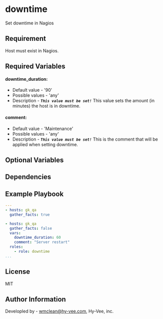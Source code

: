 # downtime
Set downtime in Nagios

Requirement
------------
Host must exist in Nagios.

Required Variables
------------------

#### downtime_duration:
- Default value - '90'
- Possible values - 'any'
- Description - ***`This value must be set!`*** This value sets the amount (in minutes) the host is in downtime.

#### comment:
- Default value - 'Maintenance'
- Possible values - 'any'
- Description - ***`This value must be set!`*** This is the comment that will be applied when setting downtime.

Optional Variables
------------------

Dependencies
------------

Example Playbook
----------------
```yaml
---
- hosts: gk_qa
  gather_facts: true

- hosts: gk_qa
  gather_facts: false
  vars:
    downtime_duration: 60
    comment: "Server restart"
  roles:
    - role: downtime
...
```
License
-------

MIT

Author Information
------------------

Developled by - wmclean@hy-vee.com, Hy-Vee, inc.